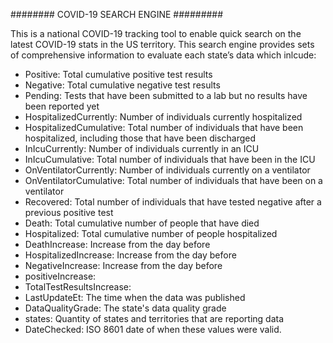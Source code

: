 ########   COVID-19 SEARCH ENGINE   #########

This is a national COVID-19 tracking tool to enable quick search on the latest COVID-19 stats in the US territory. This search engine provides sets of comprehensive information to evaluate each state’s data which inlcude:
- Positive: Total cumulative positive test results
- Negative: Total cumulative negative test results
- Pending: Tests that have been submitted to a lab but no results have been reported yet
- HospitalizedCurrently: Number of individuals currently hospitalized
- HospitalizedCumulative: Total number of individuals that have been hospitalized, including those that have been discharged
- InIcuCurrently: Number of individuals currently in an ICU
- InIcuCumulative: Total number of individuals that have been in the ICU
- OnVentilatorCurrently: Number of individuals currently on a ventilator
- OnVentilatorCumulative: Total number of individuals that have been on a ventilator
- Recovered: Total number of individuals that have tested negative after a previous positive test
- Death: Total cumulative number of people that have died
- Hospitalized: Total cumulative number of people hospitalized
- DeathIncrease: Increase from the day before
- HospitalizedIncrease: Increase from the day before
- NegativeIncrease: Increase from the day before
- positiveIncrease: 
- TotalTestResultsIncrease: 
- LastUpdateEt: The time when the data was published
- DataQualityGrade: The state's data quality grade
- states: Quantity of states and territories that are reporting data
- DateChecked: ISO 8601 date of when these values were valid.
